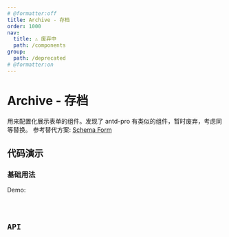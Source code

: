 ```yaml
---
# @formatter:off
title: Archive - 存档
order: 1000
nav:
  title: ⚠️ 废弃中
  path: /components
group:
  path: /deprecated
# @formatter:on
---
```


# Archive - 存档

用来配置化展示表单的组件。发现了 antd-pro 有类似的组件，暂时废弃，考虑同等替换。
参考替代方案: [Schema Form](https://procomponents.ant.design/components/schema-form)

## 代码演示

### 基础用法

Demo:

<code src="./demos/index.tsx"  background="#f0f2f5" />

## API
